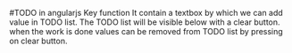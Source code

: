 #TODO in angularjs
Key function 
It contain a textbox by which we can add value in TODO list.
The TODO list will be visible below with a clear button.
when the work is done values can be removed from TODO list by pressing on clear button.
